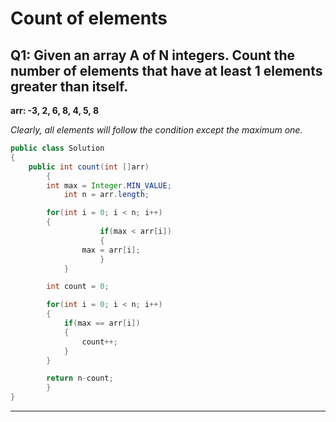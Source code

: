 # Count of elements
## Q1: Given an array A of N integers. Count the number of elements that have at least 1 elements greater than itself.

**arr: -3, 2, 6, 8, 4, 5, 8** 

*Clearly, all elements will follow the condition except the maximum one.*

```java
public class Solution
{
	public int count(int []arr)
    	{
		int max = Integer.MIN_VALUE;
        	int n = arr.length;

		for(int i = 0; i < n; i++)
		{
            		if(max < arr[i])
            		{
				max = arr[i];
            		}
         	}

		int count = 0;

		for(int i = 0; i < n; i++)
		{
			if(max == arr[i])
			{
				count++;
			}
		}

		return n-count;
     	}
}
```
---
